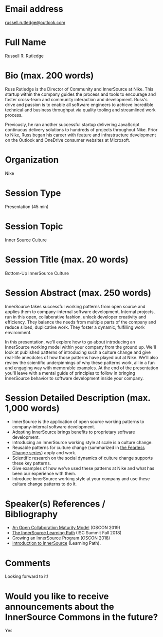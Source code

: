 # Email address
russell.rutledge@outlook.com

# Full Name
Russell R. Rutledge

# Bio (max. 200 words)
Russ Rutledge is the Director of Community and InnerSource at Nike. This startup within the company guides the process and tools to encourage and foster cross-team and community interaction and development. Russ's drive and passion is to enable all software engineers to achieve incredible technical and business throughput via quality tooling and streamlined work process.

Previously, he ran another successful startup delivering JavaScript continuous delivery solutions to hundreds of projects throughout Nike. Prior to Nike, Russ began his career with feature and infrastructure development on the Outlook and OneDrive consumer websites at Microsoft.

# Organization
Nike

# Session Type
Presentation (45 min)

# Session Topic
Inner Source Culture

# Session Title (max. 20 words)
Bottom-Up InnerSource Culture

# Session Abstract (max. 250 words)
InnerSource takes successful working patterns from open source and applies them to company-internal software development.
Internal projects, run in this open, collaborative fashion, unlock developer creativity and efficiency.
They balance the needs from multiple parts of the company and reduce siloed, duplicative work.
They foster a dynamic, fulfilling work environment.

In this presentation, we'll explore how to go about introducing an InnerSource working model within your company from the ground up.
We'll look at published patterns of introducing such a culture change and give real-life anecdotes of how those patterns have played out at Nike.
We'll also review the scientific underpinnings of why these patterns work, all in a fun and engaging way with memorable examples.
At the end of the presentation you'll leave with a mental guide of principles to follow in bringing InnerSource behavior to software development inside your company.

# Session Detailed Description (max. 1,000 words)
* InnerSource is the application of open source working patterns to company-internal software development.
* Adopting InnerSource brings benefits to proprietary software development.
* Introducing an InnerSource working style at scale is a culture change.
* Reusable patterns for culture change (summarized in [the Fearless Change series](http://www.fearlesschangepatterns.com/)) apply and work.
* Scientific research on the social dynamics of culture change supports these key patterns.
* Give examples of how we've used these patterns at Nike and what has been our experience with them.
* Introduce InnerSource working style at your company and use these culture change patterns to do it.

# Speaker(s) References / Bibliography
* [An Open Collaboration Maturity Model](https://learning.oreilly.com/videos/oscon-2019/9781492050643/9781492050643-video325987) (OSCON 2019)
* [The InnerSource Learning Path](http://innersourcecommons.org/events/isc-fall-2018/) (ISC Summit Fall 2018)
* [Growing an InnerSource Program](https://bit.ly/36HWIZz) (OSCON 2018)
* [Introduction to InnerSource](https://learning.oreilly.com/videos/introduction-to-innersource/9781492041504) (Learning Path).

# Comments
Looking forward to it!

# Would you like to receive announcements about the InnerSource Commons in the future?
Yes
